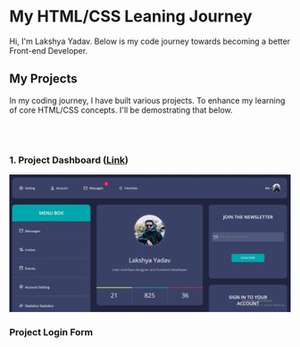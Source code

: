 # My HTML/CSS Leaning Journey
Hi, I'm Lakshya Yadav. Below is my code journey towards becoming a better Front-end Developer.
<br />

## My Projects
In my coding journey, I have built various projects. To enhance my learning of core HTML/CSS concepts.
I'll be demostrating that below.

<br />
<br />

### 1. Project Dashboard ([Link](./project-dashboard/README.md))

![Image](./project-dashboard/project-dashboard-preview.jpg)


### Project Login Form